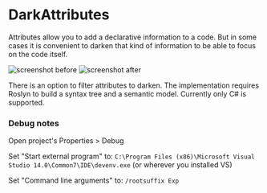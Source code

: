 # DarkAttributes
Attributes allow you to add a declarative information to a code.
But in some cases it is convenient to darken that kind of information to be able to focus on the code itself.

![screenshot before](https://github.com/t-denis/DarkAttributes/blob/master/Content/screenshot-before.png)
![screenshot after](https://github.com/t-denis/DarkAttributes/blob/master/Content/screenshot-after.png)

There is an option to filter attributes to darken.
The implementation requires Roslyn to build a syntax tree and a semantic model.
Currently only C# is supported.

### Debug notes
Open project's Properties > Debug

Set "Start external program" to:
`C:\Program Files (x86)\Microsoft Visual Studio 14.0\Common7\IDE\devenv.exe` (or wherever you installed VS)

Set "Command line arguments" to:
`/rootsuffix Exp`
